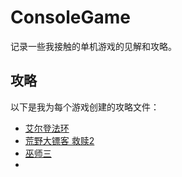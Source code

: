 # ConsoleGame

记录一些我接触的单机游戏的见解和攻略。

## 攻略

以下是我为每个游戏创建的攻略文件：

- [艾尔登法环](./ELDEN%20RING/多周目古龙岩等道具获取路线.md)
- [荒野大镖客 救赎2]()
- [巫师三]()
- 